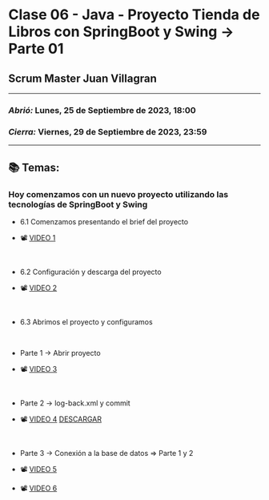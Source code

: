 # Clase 06 - Java - Proyecto Tienda de Libros con SpringBoot y Swing -> Parte 01
## Scrum Master Juan Villagran

---

### *Abrió:* Lunes, 25 de Septiembre de 2023, 18:00
### *Cierra:* Viernes, 29 de Septiembre de 2023, 23:59

---

## 📚 Temas:
### Hoy comenzamos con un nuevo proyecto utilizando las tecnologías de SpringBoot y Swing

- 6.1 Comenzamos presentando el brief del proyecto

- 📽 [VIDEO 1](https://drive.google.com/file/d/1OVQPF1cEhQlLxFAiNGa4R6ZOyC40Pzmh/view)

<br>

- 6.2 Configuración y descarga del proyecto

- 📽 [VIDEO 2](https://drive.google.com/file/d/1noKO1pysk97ZiG8nywz8acjCd6nCBFNq/view)

<br>

- 6.3 Abrimos el proyecto y configuramos

<br>

- Parte 1 -> Abrir proyecto
  
- 📽 [VIDEO 3](https://drive.google.com/file/d/1jMuBTMhSssMexJYRFhqgfIDY-nsAyWKW/view)

<br>

- Parte 2 -> log-back.xml y commit

- 📽 [VIDEO 4](https://drive.google.com/file/d/11jYuho9_uCLT0h4TlmMmEFI9g4yITzBj/view)
[DESCARGAR](https://drive.google.com/file/d/1Rdm9c66cHmEYzkiFzQC2uLXmkT-a6jFa/view)

<br>

- Parte 3 -> Conexión a la base de datos => Parte 1 y 2

- 📽 [VIDEO 5](https://drive.google.com/file/d/11yfXzJaTw3Od9wlVBazhrTCMVVU6j0hi/view)
- 📽 [VIDEO 6](https://drive.google.com/file/d/1qFISlSMUR5cMXqXfS8yadD3SIFs_LfKv/view)

<br>
